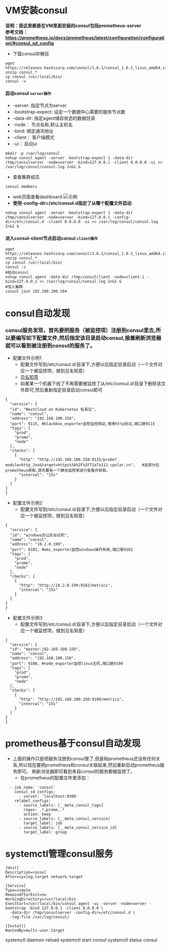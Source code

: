 # VM安装consul
**说明：我这里都是在VM里面安装的consul包括prometheus-server** \
**参考文档：https://prometheus.io/docs/prometheus/latest/configuration/configuration/#consul_sd_config**
- 下载consul并解压
```
wget https://releases.hashicorp.com/consul/1.6.1/consul_1.6.1_linux_amd64.zip
unzip consul_*
cp consul /usr/local/bin/
consul -v
```
#### 启动consul `server操作`
  - -server: 指定节点为server
  - -bootstrap-expect: 设定一个数据中心需要的服务节点数
  - -data-dir: 指定agent储存状态的数据目录
  - -node： 节点名称,默认主机名
  - -bind: 绑定通讯地址
  - -client： 客户端模式
  - -ui： 启动ui
```
mkdir -p /var/log/consul
nohup consul agent -server -bootstrap-expect 1 -data-dir /tmp/consulserver -node=server -bind=127.0.0.1 -client 0.0.0.0 -ui >> /var/log/consul/consul.log 2>&1 &
```
- 查看集群成员
```
consul members
```
- web页面查看dashboard
![示例](https://i.loli.net/2019/10/31/PmA1xvGLzNrUwfY.png)
- **使用-config-dir=/etc/consul.d指定了从哪个配置文件启动**
```
nohup consul agent -server -bootstrap-expect 1 -data-dir /tmp/consulserver -node=server -bind=127.0.0.1 -config-dir=/etc/consul.d -client 0.0.0.0 -ui >> /var/log/consul/consul.log 2>&1 &
```
#### 进入consul-client节点启动consul   `client操作`
```
wget https://releases.hashicorp.com/consul/1.6.1/consul_1.6.1_linux_amd64.zip
unzip consul_*
cp consul /usr/local/bin/
consul -v
#启动consul
nohup consul agent -data-dir /tmp/consulclient -node=client-1 -bind=127.0.0.1 >> /var/log/consul/consul.log 2>&1 &
#加入集群
consul join 192.168.100.164
```
# consul自动发现
### **consul服务发现，首先要把服务（被监控项）注册到consul里去,所以要编写如下配置文件,然后指定该目录启动consul,接着刷新浏览器就可以看到被注册到consul的服务了。**
- 配置文件示例1
  - 配置文件写到/etc/consul.d/目录下,方便以后指定目录启动（一个文件对应一个被监控项，做到见名知意）
  - [见名知意](https://i.loli.net/2019/11/01/Oj3EHRpPX9qI56b.png)
  - 如果某一个机器下线了不再需要被监控了从/etc/consul.d/目录下删除该文件即可,然后重新指定目录启动consul即可
```
{
  "service": {
  "id": "Nextcloud on Kubernetes 私有云",
  "name": "consul",
  "address": "192.168.100.158",
  "port": 9115, #blackbox_exporter监控监控网站,使用http协议,端口是9115
  "tags": [
    "prod",
    "prome",
    "node"
  ],
  "checks": [
    {
      "http": "http://192.168.100.158:9115/probe?module=http_2xx&target=https%3A%2F%2F72a7a112.cpolar.cn",   #这部分在prometheus获取,首先要有一个静态监控来进行查看并获取。
      "interval": "15s"
    }
  ]
}
}
```
- 配置文件示例2
  - 配置文件写到/etc/consul.d/目录下,方便以后指定目录启动（一个文件对应一个被监控项，做到见名知意）
```
{
  "service": {
  "id": "windows办公区台式机",
  "name": "consul",
  "address": "10.2.0.199",
  "port": 9182, #wmi_exporter监控windows操作系统,端口是9182
  "tags": [
    "prod",
    "prome",
    "node"
  ],
  "checks": [
    {
      "http": "http://10.2.0.199:9182/metrics",
      "interval": "15s"
    }
  ]
}
}
```
- 配置文件示例3
  - 配置文件写到/etc/consul.d/目录下,方便以后指定目录启动（一个文件对应一个被监控项，做到见名知意）
```
{
  "service": {
  "id": "master-192-168-100-150",
  "name": "consul",
  "address": "192.168.100.150",
  "port": 9100, #node_exporter监控linux主机,端口是9100
  "tags": [
    "prod",
    "prome",
    "node"
  ],
  "checks": [
    {
      "http": "http://192.168.100.150:9100/metrics",
      "interval": "15s"
    }
  ]
}
}
```
# prometheus基于consul自动发现
- 上面的操作只是把服务注册到consul里了,但是和prometheus还没有任何关系,所以现在要把prometheus和consul关联起来,然后重新启动prometheus服务即可。
刷新浏览器即可看到来自consul的服务都被监控了。
  - 在prometheus的配置文件里添加：
```
  - job_name: 'consul'
    consul_sd_configs:
      - server: 'localhost:8500'
    relabel_configs:
      - source_labels: [__meta_consul_tags]
        regex: .*,prome,.*
        action: keep
      - source_labels: [__meta_consul_service]
        target_label: job
      - source_labels: [__meta_consul_service_id]
        target_label: group
```
# systemctl管理consul服务
```
[Unit]
Description=consul
After=syslog.target network.target

[Service]
Type=simple
RemainAfterExit=no
WorkingDirectory=/usr/local/bin
ExecStart=/usr/local/bin/consul agent -ui -server -node=server -bootstrap -bind 127.0.0.1 -client 0.0.0.0 \
  -data-dir /tmp/consulserver -config-dir=/etc/consul.d \
  -log-file /var/log/consul/

[Install]
WantedBy=multi-user.target
```
systemctl daemon-reload
systemctl start consul
systemctl status consul
